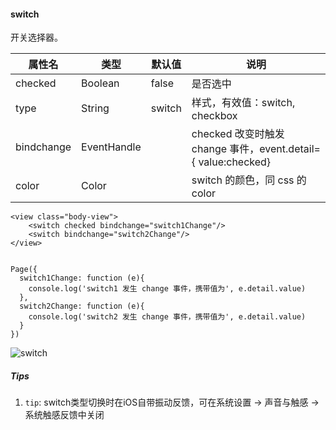 <!-- https://mp.weixin.qq.com/debug/wxadoc/dev/component/switch.html -->

#### switch

开关选择器。

  属性名       |  类型          |  默认值   |  说明                                                    
---------------|----------------|-----------|----------------------------------------------------------
  checked      |  Boolean       |  false    |  是否选中                                                
  type         |  String        |  switch   |  样式，有效值：switch, checkbox                          
  bindchange   |  EventHandle   |           |checked 改变时触发 change 事件，event.detail={ value:checked}
  color        |  Color         |           |  switch 的颜色，同 css 的 color                          

    <view class="body-view">
        <switch checked bindchange="switch1Change"/>
        <switch bindchange="switch2Change"/>
    </view>
    

    Page({
      switch1Change: function (e){
        console.log('switch1 发生 change 事件，携带值为', e.detail.value)
      },
      switch2Change: function (e){
        console.log('switch2 发生 change 事件，携带值为', e.detail.value)
      }
    })
    

![switch](https://mp.weixin.qq.com/debug/wxadoc/dev/image/pic/switch.png?t=201828)

##### Tips

1.  `tip`: switch类型切换时在iOS自带振动反馈，可在系统设置 -> 声音与触感 -> 系统触感反馈中关闭
